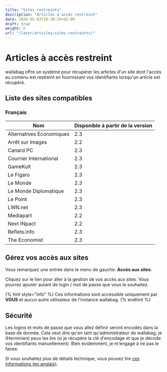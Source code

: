 ```yaml
---
title: "Sites restreints"
description: "Articles à accès restreint"
date: 2020-05-03T10:30:29+02:00
draft: true
weight: 6
url: "/later/articles/sites-restreints/"
---
```


# Articles à accès restreint

wallabag offre un système pour récupérer les articles d'un site dont l'accès au contenu est restreint en fournissant vos identifiants lorsqu'un article est récupéré.

## Liste des sites compatibles

### Français

| Nom | Disponible à partir de la version |
| ------|-------- |
| Alternatives Economiques | 2.3 |
| Arrêt sur Images | 2.2 |
| Canard PC | 2.3 |
| Courrier International | 2.3 |
| GameKult | 2.3 |
| Le Figaro | 2.3 |
| Le Monde | 2.3 |
| Le Monde Diplomatique | 2.3 |
| Le Point | 2.3 |
| LWN.net | 2.3 |
| Mediapart | 2.2 |
| Next INpact | 2.2 |
| Reflets.info | 2.3 |
| The Economist | 2.3 |


## Gérez vos accès aux sites

Vous remarquez une entrée dans le menu de gauche: **Accès aux sites**.

Cliquez sur le lien pour aller à la gestion de vos accès aux sites. Vous pourrez ajouter autant de login / mot de passe que vous le souhaitez.

{% hint style="info" %}
Ces informations sont accessible uniquement par **VOUS** et aucun autre utilisateur de l'instance wallabag.
{% endhint %}

## Sécurité

Les logins et mots de passe que vous allez définir seront encodés dans la base de donnée. Cela veut dire qu'en tant qu'administrateur de wallabag, je (Herminien) peux les lire (si je récupère la clé d'encodage et que je décode vos identifiants manuellement).
Bien évidemment, je m'engage à ne pas le fairee.

Si vous souhaitez plus de détails technique, vous pouvez lire [ces informations (en anglais)](https://github.com/defuse/php-encryption/blob/master/docs/Tutorial.md#scenario-1-keep-data-secret-from-the-database-administrator).

